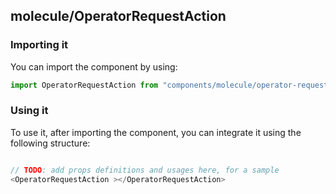 ## molecule/OperatorRequestAction

<!-- TODO: add a description here! -->

### Importing it

You can import the component by using:

```js
import OperatorRequestAction from "components/molecule/operator-request-action";
```

### Using it

To use it, after importing the component, you can integrate it using the following structure:

```js

// TODO: add props definitions and usages here, for a sample
<OperatorRequestAction ></OperatorRequestAction>

```